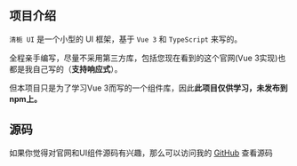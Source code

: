 ## 项目介绍
`清栀 UI` 是一个小型的 UI 框架，基于 `Vue 3` 和 `TypeScript` 来写的。

全程亲手编写，尽量不采用第三方库，包括您现在看到的这个官网(Vue 3实现)也都是我自己写的（**支持响应式**）。

但本项目只是为了学习Vue 3而写的一个组件库，因此**此项目仅供学习，未发布到npm上。**

## 源码
如果你觉得对官网和UI组件源码有兴趣，那么可以访问我的 [GitHub](https://github.com/wwwpppfffzzz/zhizz-ui) 查看源码


